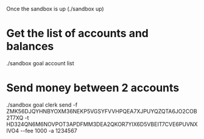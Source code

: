 Once the sandbox is up (./sandbox up)

# Get the list of accounts and balances

./sandbox goal account list

# Send money between 2 accounts

./sandbox goal clerk send -f ZMK56DJQYHNBYOXM36NEKP5VGSYFVVHPQEA7XJPUYQZQTA6JO2COB2T7XQ -t HD324QN6M6NOVPOT3APDFMM3DEA2QKOR7YIX6D5VBEIT7CVE6PUVNXIVO4 --fee 1000 -a 1234567
